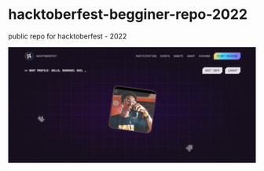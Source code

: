 # hacktoberfest-begginer-repo-2022

public repo for hacktoberfest - 2022

<img src = "assets/fontpage.png" alt = "no">
